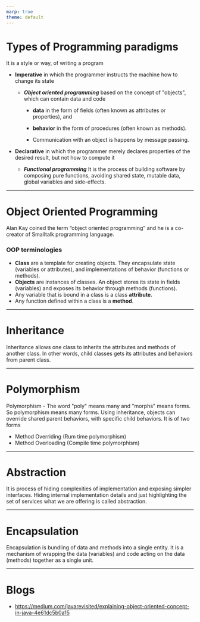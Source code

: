 ```yaml
---
marp: true
theme: default
---
```


# Types of Programming paradigms

It is a style or way, of writing a program

- **Imperative** in which the programmer instructs the machine how to change its state

  - **_Object oriented programming_** based on the concept of "objects", which can contain data and code

    - **data** in the form of fields (often known as attributes or properties), and
    - **behavior** in the form of procedures (often known as methods).

    - Communication with an object is happens by message passing.

- **Declarative** in which the programmer merely declares properties of the desired result, but not how to compute it
  - **_Functional programming_** It is the process of building software by composing pure functions, avoiding shared state, mutable data, global variables and side-effects.

---

# Object Oriented Programming

Alan Kay coined the term “object oriented programming” and he is a co-creator of Smalltalk programming language.

### OOP terminologies

- **Class** are a template for creating objects. They encapsulate state (variables or attributes), and implementations of behavior (functions or methods).
- **Objects** are instances of classes. An object stores its state in fields (variables) and exposes its behavior through methods (functions).
- Any variable that is bound in a class is a class **attribute**.
- Any function defined within a class is a **method**.

---

# Inheritance

Inheritance allows one class to inherits the attributes and methods of another class. In other words, child classes gets its attributes and behaviors from parent class.

---

# Polymorphism

Polymorphism - The word "poly" means many and "morphs" means forms. So polymorphism means many forms. Using inheritance, objects can override shared parent behaviors, with specific child behaviors. It is of two forms

- Method Overriding (Rum time polymorphism)
- Method Overloading (Compile time polymorphism)

---

# Abstraction

It is process of hiding complexities of implementation and exposing simpler interfaces. Hiding internal implementation details and just highlighting the set of services what we are offering is called abstraction.

---

# Encapsulation

Encapsulation is bundling of data and methods into a single entity. It is a mechanism of wrapping the data (variables) and code acting on the data (methods)
together as a single unit.

---

# Blogs

- https://medium.com/javarevisited/explaining-object-oriented-concept-in-java-4e61dc5b0a15
